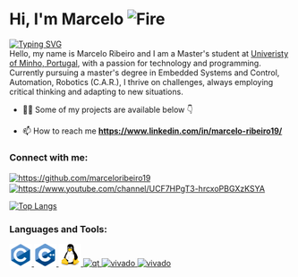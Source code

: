 # Hi, I'm Marcelo <img src="https://user-images.githubusercontent.com/74038190/216122041-518ac897-8d92-4c6b-9b3f-ca01dcaf38ee.png" alt="Fire" width="30" height="24" />

[![Typing SVG](https://readme-typing-svg.herokuapp.com?font=Segoe+UI&weight=100&size=20&duration=3400&pause=100&color=2F81F7&width=435&height=30&lines=Msc+Student+in+Embedded+Systems;Eletronics+and+Computers+Engineer)](https://git.io/typing-svg)
<br/>
Hello, my name is Marcelo Ribeiro and I am a Master's student at [Univeristy of Minho, Portugal](https://www.uminho.pt/EN), with a passion for technology and programming. Currently pursuing a master's degree in Embedded Systems and Control, Automation, Robotics (C.A.R.), I thrive on challenges, always employing critical thinking and adapting to new situations.

- 👨‍💻 Some of my projects are available below 👇

- 📫 How to reach me **https://www.linkedin.com/in/marcelo-ribeiro19/**

<h3 align="left">Connect with me:</h3>
<p align="left">
<a href="https://linkedin.com/in/https://github.com/marceloribeiro19" target="blank"><img align="center" src="https://raw.githubusercontent.com/rahuldkjain/github-profile-readme-generator/master/src/images/icons/Social/linked-in-alt.svg" alt="https://github.com/marceloribeiro19" height="30" width="40" /></a>
<a href="https://www.youtube.com/channel/UCF7HPgT3-hrcxoPBGXzKSYA" target="blank"><img align="center" src="https://raw.githubusercontent.com/rahuldkjain/github-profile-readme-generator/master/src/images/icons/Social/youtube.svg" alt="https://www.youtube.com/channel/UCF7HPgT3-hrcxoPBGXzKSYA" height="30" width="40" /></a>
</p>

[![Top Langs](https://github-readme-stats.vercel.app/api/top-langs/?username=marceloribeiro19&layout=compact)](https://github.com/marceloribeiro19/github-readme-stats)

<h3 align="left">Languages and Tools:</h3>
<p align="left">
  <a href="https://www.cprogramming.com/" target="_blank" rel="noreferrer">
    <img src="https://raw.githubusercontent.com/devicons/devicon/master/icons/c/c-original.svg" alt="c" width="40" height="40"/>
  </a>
  <a href="https://www.w3schools.com/cpp/" target="_blank" rel="noreferrer">
    <img src="https://raw.githubusercontent.com/devicons/devicon/master/icons/cplusplus/cplusplus-original.svg" alt="cplusplus" width="40" height="40"/>
  </a>
  <a href="https://www.linux.org/" target="_blank" rel="noreferrer">
    <img src="https://raw.githubusercontent.com/devicons/devicon/master/icons/linux/linux-original.svg" alt="linux" width="40" height="40"/>
  </a>
  <a href="https://www.qt.io/" target="_blank" rel="noreferrer">
    <img src="https://upload.wikimedia.org/wikipedia/commons/0/0b/Qt_logo_2016.svg" alt="qt" width="40" height="40"/>
  </a>
  <a href="https://www.xilinx.com/products/design-tools/vivado.html" target="_blank" rel="noreferrer">
    <img src="https://user-images.githubusercontent.com/3611330/51789332-126e5400-2188-11e9-808e-37c633755ddf.png" alt="vivado" width="40" height="40"/>
  </a>
    <a href="https://code.visualstudio.com" target="_blank" rel="noreferrer">
    <img src="https://cdn.worldvectorlogo.com/logos/visual-studio-code-1.svg" alt="vivado" width="40" height="40"/>
  </a>
</p>
